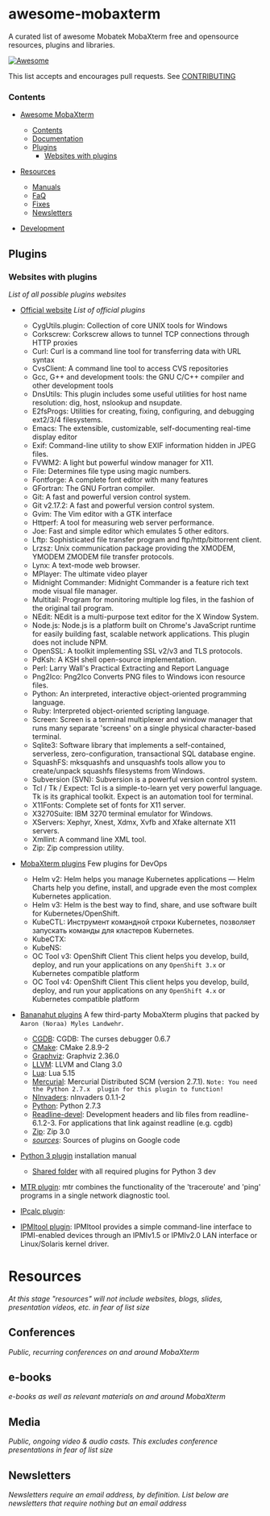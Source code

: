 # awesome-mobaxterm

A curated list of awesome Mobatek MobaXterm free and opensource resources, plugins and libraries.

[![Awesome](https://cdn.rawgit.com/sindresorhus/awesome/d7305f38d29fed78fa85652e3a63e154dd8e8829/media/badge.svg)](https://github.com/sindresorhus/awesome)

This list accepts and encourages pull requests. See [CONTRIBUTING](https://github.com/xenon007/awesome-mobaxterm/blob/master/CONTRIBUTING.md)

### Contents

- [Awesome MobaXterm](#awesome-mobaxterm)
    - [Contents](#Contents)
    - [Documentation](https://mobaxterm.mobatek.net/documentation.html)
    - [Plugins](#Plugins)
        - [Websites with plugins]()

- [Resources](#resources)
    - [Manuals](#manuals)
    - [FaQ](#faq)
    - [Fixes](#fixes)
    - [Newsletters](#newsletters)

- [Development](#development)

## Plugins

### Websites with plugins
*List of all possible plugins websites*

- [Official website](https://mobaxterm.mobatek.net/plugins.html) _List of official plugins_
    * CygUtils.plugin: Collection of core UNIX tools for Windows
    * Corkscrew: Corkscrew allows to tunnel TCP connections through HTTP proxies
    * Curl: Curl is a command line tool for transferring data with URL syntax
    * CvsClient: A command line tool to access CVS repositories
    * Gcc, G++ and development tools: the GNU C/C++ compiler and other development tools
    * DnsUtils: This plugin includes some useful utilities for host name resolution: dig, host, 
    nslookup and nsupdate.
    * E2fsProgs: Utilities for creating, fixing, configuring, and debugging ext2/3/4 filesystems.
    * Emacs: The extensible, customizable, self-documenting real-time display editor
    * Exif: Command-line utility to show EXIF information hidden in JPEG files.
    * FVWM2: A light but powerful window manager for X11.
    * File: Determines file type using magic numbers.
    * Fontforge: A complete font editor with many features
    * GFortran: The GNU Fortran compiler.
    * Git: A fast and powerful version control system.
    * Git v2.17.2: A fast and powerful version control system.
    * Gvim: The Vim editor with a GTK interface
    * Httperf: A tool for measuring web server performance.
    * Joe: Fast and simple editor which emulates 5 other editors.
    * Lftp: Sophisticated file transfer program and ftp/http/bittorrent client.
    * Lrzsz: Unix communication package providing the XMODEM, YMODEM ZMODEM file transfer protocols.
    * Lynx: A text-mode web browser.
    * MPlayer: The ultimate video player
    * Midnight Commander: Midnight Commander is a feature rich text mode visual file manager.
    * Multitail: Program for monitoring multiple log files, in the fashion of the original tail 
    program.
    * NEdit: NEdit is a multi-purpose text editor for the X Window System.
    * Node.js: Node.js is a platform built on Chrome's JavaScript runtime for easily building fast, 
    scalable network applications. This plugin does not include NPM.
    * OpenSSL: A toolkit implementing SSL v2/v3 and TLS protocols.
    * PdKsh: A KSH shell open-source implementation.
    * Perl: Larry Wall's Practical Extracting and Report Language
    * Png2Ico: Png2Ico Converts PNG files to Windows icon resource files.
    * Python: An interpreted, interactive object-oriented programming language.
    * Ruby: Interpreted object-oriented scripting language.
    * Screen: Screen is a terminal multiplexer and window manager that runs many separate 'screens' 
    on a single physical character-based terminal.
    * Sqlite3: Software library that implements a self-contained, serverless, zero-configuration, 
    transactional SQL database engine.
    * SquashFS: mksquashfs and unsquashfs tools allow you to create/unpack squashfs filesystems from 
    Windows.
    * Subversion (SVN): Subversion is a powerful version control system.
    * Tcl / Tk / Expect: Tcl is a simple-to-learn yet very powerful language. Tk is its graphical 
    toolkit. Expect is an automation tool for terminal.
    * X11Fonts: Complete set of fonts for X11 server.
    * X3270Suite: IBM 3270 terminal emulator for Windows.
    * XServers: Xephyr, Xnest, Xdmx, Xvfb and Xfake alternate X11 servers.
    * Xmllint: A command line XML tool.
    * Zip: Zip compression utility.

- [MobaXterm plugins](https://github.com/xenon007/mobaxterm-plugins/releases) Few plugins for DevOps
    * Helm v2: Helm helps you manage Kubernetes applications — Helm Charts help you define, install, and upgrade even the most complex Kubernetes application.
    * Helm v3: Helm is the best way to find, share, and use software built for Kubernetes/OpenShift.
    * KubeCTL: Инструмент командной строки Kubernetes, позволяет запускать команды для кластеров Kubernetes.
    * KubeCTX: 
    * KubeNS: 
    * OC Tool v3: OpenShift Client This client helps you develop, build, deploy, and run your applications on any `OpenShift 3.x` or Kubernetes compatible platform
    * OC Tool v4: OpenShift Client This client helps you develop, build, deploy, and run your applications on any `OpenShift 4.x` or Kubernetes compatible platform
- [Bananahut plugins](http://www.bananahut.net/software/mobaxterm-plugins) A few third-party MobaXterm plugins that packed by `Aaron (Noraa) Myles Landwehr`.
    * [CGDB](http://www.bananahut.net/software/mobaxterm-plugins/CGDB.mxt3?attredirects=0&d=1): CGDB: The curses debugger 0.6.7 
    * [CMake](http://www.bananahut.net/software/mobaxterm-plugins/CMake.mxt3?attredirects=0&d=1): CMake 2.8.9-2
    * [Graphviz]([http://www.bananahut.net/software/mobaxterm-plugins/Graphviz.mxt3?attredirects=0&d=1): Graphviz 2.36.0  
    * [LLVM](http://www.google.com/url?q=http%3A%2F%2Fdl.dropbox.com%2Fu%2F2795941%2FLLVM.mxt3&sa=D&sntz=1&usg=AFQjCNF2yTAgQcI9wrLC0z8adP1_Wplm3g): LLVM and Clang 3.0  
    * [Lua](http://www.bananahut.net/software/mobaxterm-plugins/Lua.mxt3?attredirects=0&d=1): Lua 5.15 
    * [Mercurial](http://www.bananahut.net/software/mobaxterm-plugins/Mercurial.mxt3?attredirects=0&d=1): Mercurial Distributed SCM (version 2.7.1). `Note: You need the Python 2.7.x 
    plugin for this plugin to function!`
    * [NInvaders](http://www.bananahut.net/software/mobaxterm-plugins/NInvaders.mxt3?attredirects=0&d=1): nInvaders 0.1.1-2 
    * [Python](http://www.bananahut.net/software/mobaxterm-plugins/Python.mxt3?attredirects=0&d=1): Python 2.7.3
    * [Readline-devel](http://www.bananahut.net/software/mobaxterm-plugins/Readline-devel.mxt3?attredirects=0&d=1): Development headers and lib files from readline-6.1.2-3. For applications that 
    link against readline (e.g. cgdb)  
    * [Zip](http://www.bananahut.net/software/mobaxterm-plugins/Zip.mxt3?attredirects=0&d=1): Zip 3.0
    * [_sources_](https://code.google.com/archive/p/mobaxterm-plugin-packaging-scripts/source/default/source): Sources of plugins on Google code

- [Python 3 plugin](https://teaching.healthtech.dtu.dk/22110/index.php/Course_preparation) installation manual
    * [Shared folder](https://teaching.healthtech.dtu.dk/material/36610/MobaXterm) with all required plugins for Python 3 dev
- [MTR plugin](https://github.com/zhubanRuban/mtr-mobaxterm-plugin-cygwin): mtr combines the functionality of the 'traceroute' and 'ping' programs in a single network diagnostic tool.
- [IPcalc plugin](https://github.com/zhubanRuban/ipcalc-mobaxterm-plugin/): 
* [IPMItool plugin](https://github.com/zhubanRuban/ipmitool-mobaxterm-plugin-cygwin): IPMItool provides a simple command-line interface to IPMI-enabled devices through an IPMIv1.5 or IPMIv2.0 LAN interface or Linux/Solaris kernel driver.

# Resources

*At this stage "resources" will not include websites, blogs, slides, presentation videos, etc. in fear of list size*

## Conferences

*Public, recurring conferences on and around MobaXterm*

## e-books

*e-books as well as relevant materials on and around MobaXterm*

## Media

*Public, ongoing video & audio casts. This excludes conference presentations in fear of list size*

## Newsletters

*Newsletters require an email address, by definition. List below are newsletters that require nothing but an email address*
